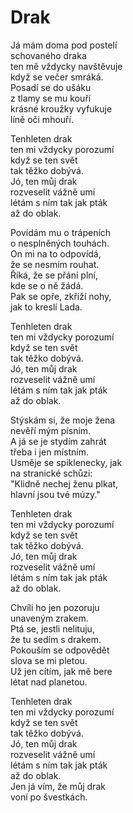 # Drak

Já mám doma pod postelí  
schovaného draka  
ten mě vždycky navštěvuje  
když se večer smráká.   
Posadí se do ušáku  
z tlamy se mu kouří  
krásné kroužky vyfukuje   
líně oči mhouří.

Tenhleten drak  
ten mi vždycky porozumí  
když se ten svět  
tak těžko dobývá.  
Jó, ten můj drak  
rozveselit vážně umí  
létám s ním tak jak pták  
až do oblak.

Povídám mu o trápeních  
o nesplněných touhách.  
On mi na to odpovídá,  
že se nesmím rouhat.  
Říká, že se přání plní,  
kde se o ně žádá.  
Pak se opře, zkříží nohy,  
jak to kreslí Lada.

Tenhleten drak  
ten mi vždycky porozumí  
když se ten svět  
tak těžko dobývá.  
Jó, ten můj drak  
rozveselit vážně umí  
létám s ním tak jak pták  
až do oblak.

Stýskám si, že moje žena  
nevěří mým písním.  
A já se je stydím zahrát  
třeba i jen místním.  
Usměje se spiklenecky, jak   
na stranické schůzi:  
"Klidně nechej ženu plkat,  
hlavní jsou tvé múzy."

Tenhleten drak  
ten mi vždycky porozumí  
když se ten svět  
tak těžko dobývá.  
Jó, ten můj drak  
rozveselit vážně umí  
létám s ním tak jak pták  
až do oblak.

Chvíli ho jen pozoruju   
unaveným zrakem.   
Ptá se, jestli nelituju,   
že tu sedím s drakem.   
Pokouším se odpovědět   
slova se mi pletou.   
Už jen cítím, jak mě bere   
létat nad planetou.

Tenhleten drak  
ten mi vždycky porozumí  
když se ten svět  
tak těžko dobývá.  
Jó, ten můj drak  
rozveselit vážně umí  
létám s ním tak jak pták  
až do oblak.   
Jen já vím, že můj drak  
voní po švestkách.

